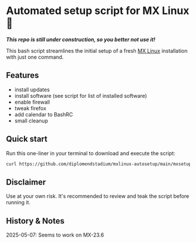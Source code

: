 # Automated setup script for MX Linux 🐧

***This repo is still under construction, so you better not use it!***

This bash script streamlines the initial setup of a fresh [MX Linux](https://mxlinux.org) installation with just one command.

## Features

- install updates
- install software (see script for list of installed software)
- enable firewall
- tweak firefox
- add calendar to BashRC
- small cleanup

## Quick start

Run this one-liner in your terminal to download and execute the script:

```bash
curl https://github.com/diplomendstadium/mxlinux-autosetup/main/mxsetup.sh | sudo bash
```

## Disclaimer

Use at your own risk. It's recommended to review and teak the script before running it.

## History & Notes

2025-05-07: Seems to work on MX-23.6
